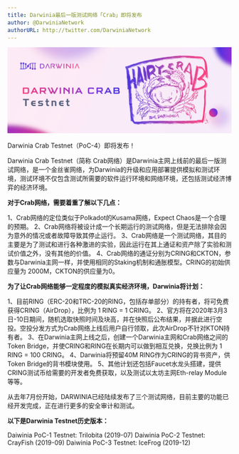 ```yaml
---
title: Darwinia最后一版测试网络「Crab」即将发布
author: @DarwiniaNetwork
authorURL: http://twitter.com/DarwiniaNetwork
---
```


![](assets/doc19-1.png)

Darwinia Crab Testnet（PoC-4）即将发布！

Darwinia Crab Testnet（简称 Crab网络）是Darwinia主网上线前的最后一版测试网络，是一个金丝雀网络，为Darwinia的升级和应用部署提供模拟和测试环境，测试环境不仅包含测试所需要的软件运行环境和网络环境，还包括测试经济博弈的经济环境。

<!--truncate-->

**对于Crab网络，需要着重了解以下几点：**

1、Crab网络的定位类似于Polkadot的Kusama网络，Expect Chaos是一个合理的预期。
2、Crab网络将被设计成一个长期运行的测试网络，但是无法排除会因为意外的情况或者故障导致其停止运行。
3、Crab网络是一个测试网络，其目的主要是为了测试和进行各种激进的实验，因此运行在其上通证和资产除了实验和测试价值之外，没有其他的价值。
4、Crab网络的通证分别为CRING和CKTON，参数与Darwinia主网一样，并使用相同的Staking机制和通胀模型。CRING的初始供应量为 2000M，CKTON的供应量为0。

**为了让Crab网络能够一定程度的模拟真实经济环境，Darwinia将计划：**

1、目前RING（ERC-20和TRC-20的RING，包括存单部分）的持有者，将可免费获得CRING（AirDrop），比例为 1 RING = 1 CRING。
2、官方将在2020年3月3日-10日期间，随机选取快照时间及块高，并在快照后公布结果，并据此进行空投。空投分发方式为Crab网络上线后用户自行领取，此次AirDrop不针对KTON持有者。
3、在Darwinia主网上线之后，创建一个Darwinia主网和Crab网络之间的Token Bridge，并使CRING和RING在长期内可以做到相互兑换，兑换比例为 1 RING = 100 CRING。
4、Darwinia将预留40M RING作为CRING的背书资产，供Token Bridge的背书模块使用。
5、其他计划还包括Faucet水龙头搭建，提供CRING测试币给需要的开发者免费获取，以及测试以太坊主网Eth-relay Module等等。

从去年7月份开始，DARWINIA已经陆续发布了三个测试网络，目前主要的功能已经开发完成，正在进行更多的安全审计和测试。

**以下是Darwinia Testnet历史版本：**

Daiwinia PoC-1 Testnet: Trilobita (2019-07)
Daiwinia PoC-2 Testnet: CrayFish (2019-09)
Daiwinia PoC-3 Testnet: IceFrog (2019-12)
